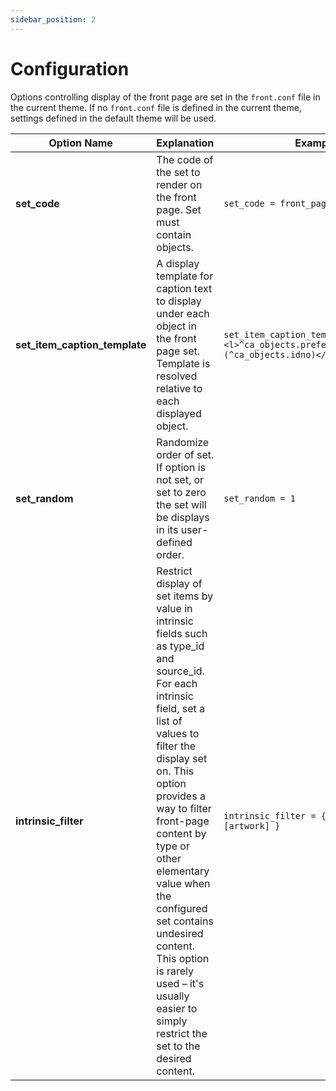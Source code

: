 ```yaml
---
sidebar_position: 2
---
```


# Configuration

Options controlling display of the front page are set in the `front.conf` file in the current theme. If no `front.conf` file
is defined in the current theme, settings defined in the default theme will be used.

| Option Name   		| Explanation  				| Example  				|
| --- 					| --- 						| --- 					|
| **set_code**         | The code of the set to render on the front page. Set must contain objects.    | `set_code = front_page_set`  |
| **set_item_caption_template**        | A display template for caption text to display under each object in the front page set. Template is resolved relative to each displayed object. | `set_item_caption_template="<l>^ca_objects.preferred_labels.name (^ca_objects.idno)</l>"`     |
| **set_random**    | Randomize order of set. If option is not set, or set to zero the set will be displays in its user-defined order.   | `set_random = 1`      |
| **intrinsic_filter** | Restrict display of set items by value in intrinsic fields such as type_id and source_id. For each intrinsic field, set a list of values to filter the display set on. This option provides a way to filter front-page content by type or other elementary value when the configured set contains undesired content. This option is rarely used – it's usually easier to simply restrict the set to the desired content. | ```intrinsic_filter = { type_id = [artwork] }```  |
